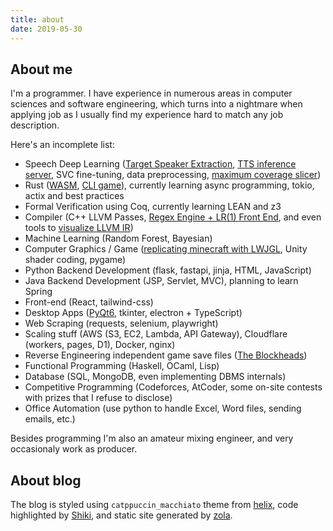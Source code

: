 ```yaml
---
title: about
date: 2019-05-30
---
```


## About me

I'm a programmer. I have experience in numerous areas in computer sciences and software engineering, which turns into a nightmare when applying job as I usually find my experience hard to match any job description.

Here's an incomplete list:

- Speech Deep Learning ([Target Speaker Extraction](https://github.com/med1844/TSE_7643), [TTS inference server](https://github.com/pipilapilayu/Bert-VITS-onnx-restful-server), SVC fine-tuning, data preprocessing, [maximum coverage slicer](https://github.com/pipilapilayu/TargetSpeakerEnhance/blob/master/slicer.py))
- Rust ([WASM](/2024/04/30/Predicting-FFXIV-Job-Choices-Based-on-Personality/), [CLI game](https://github.com/med1844/Sokoban)), currently learning async programming, tokio, actix and best practices
- Formal Verification using Coq, currently learning LEAN and z3
- Compiler (C++ LLVM Passes, [Regex Engine + LR(1) Front End](https://github.com/med1844/Toy-Compiler-Frontend), and even tools to [visualize LLVM IR](https://github.com/med1844/Drop-LLVM-IR-and-Visualize))
- Machine Learning (Random Forest, Bayesian)
- Computer Graphics / Game ([replicating minecraft with LWJGL](https://github.com/med1844/minecrash), Unity shader coding, pygame)
- Python Backend Development (flask, fastapi, jinja, HTML, JavaScript)
- Java Backend Development (JSP, Servlet, MVC), planning to learn Spring
- Front-end (React, tailwind-css)
- Desktop Apps ([PyQt6](https://github.com/pipilapilayu/ScreenAreaOCR-TTS), tkinter, electron + TypeScript)
- Web Scraping (requests, selenium, playwright)
- Scaling stuff (AWS (S3, EC2, Lambda, API Gateway), Cloudflare (workers, pages, D1), Docker, nginx)
- Reverse Engineering independent game save files ([The Blockheads](https://github.com/med1844/TheBlockheadsTools))
- Functional Programming (Haskell, OCaml, Lisp)
- Database (SQL, MongoDB, even implementing DBMS internals)
- Competitive Programming (Codeforces, AtCoder, some on-site contests with prizes that I refuse to disclose)
- Office Automation (use python to handle Excel, Word files, sending emails, etc.)

Besides programming I'm also an amateur mixing engineer, and very occasionaly work as producer.

## About blog

The blog is styled using `catppuccin_macchiato` theme from [helix](https://github.com/helix-editor/helix/blob/master/runtime/themes/catppuccin_macchiato.toml), code highlighted by [Shiki](https://shiki.style/), and static site generated by [zola](https://github.com/getzola/zola).
